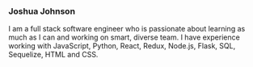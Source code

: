 ### Joshua Johnson 
I am a full stack software engineer who is passionate about learning as much as I can and working on smart, diverse team. 
I have experience working with JavaScript, Python, React, Redux, Node.js, Flask, SQL, Sequelize, HTML and CSS.
<!--
**sousyoshi/sousyoshi** is a ✨ _special_ ✨ repository because its `README.md` (this file) appears on your GitHub profile.

Here are some ideas to get you started:

- 🔭 I’m currently working on ...
- 🌱 I’m currently learning ...
- 👯 I’m looking to collaborate on ...
- 🤔 I’m looking for help with ...
- 💬 Ask me about ...
- 📫 How to reach me: ...
- 😄 Pronouns: ...
- ⚡ Fun fact: ...
-->
